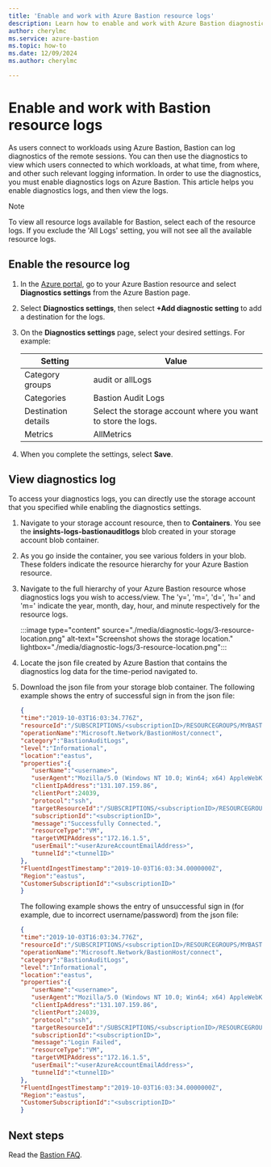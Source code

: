 ```yaml
---
title: 'Enable and work with Azure Bastion resource logs'
description: Learn how to enable and work with Azure Bastion diagnostic logs.
author: cherylmc
ms.service: azure-bastion
ms.topic: how-to
ms.date: 12/09/2024
ms.author: cherylmc

---
```


# Enable and work with Bastion resource logs

As users connect to workloads using Azure Bastion, Bastion can log diagnostics of the remote sessions. You can then use the diagnostics to view which users connected to which workloads, at what time, from where, and other such relevant logging information. In order to use the diagnostics, you must enable diagnostics logs on Azure Bastion. This article helps you enable diagnostics logs, and then view the logs.

> [!NOTE]
> To view all resource logs available for Bastion, select each of the resource logs. If you exclude the 'All Logs' setting, you will not see all the available resource logs.

## <a name="enable"></a>Enable the resource log

1. In the [Azure portal](https://portal.azure.com), go to your Azure Bastion resource and select **Diagnostics settings** from the Azure Bastion page.

1. Select **Diagnostics settings**, then select **+Add diagnostic setting** to add a destination for the logs.

1. On the **Diagnostics settings** page, select your desired settings. For example:

   | Setting | Value |
   |---|---|
   | Category groups | audit or allLogs |
   | Categories | Bastion Audit Logs |
   | Destination details | Select the storage account where you want to store the logs. |
   | Metrics | AllMetrics|

1. When you complete the settings, select **Save**.

## <a name="view"></a>View diagnostics log

To access your diagnostics logs, you can directly use the storage account that you specified while enabling the diagnostics settings.

1. Navigate to your storage account resource, then to **Containers**. You see the **insights-logs-bastionauditlogs** blob created in your storage account blob container.

1. As you go inside the container, you see various folders in your blob. These folders indicate the resource hierarchy for your Azure Bastion resource.

1. Navigate to the full hierarchy of your Azure Bastion resource whose diagnostics logs you wish to access/view. The 'y=', 'm=', 'd=', 'h=' and 'm=' indicate the year, month, day, hour, and minute respectively for the resource logs.

   :::image type="content" source="./media/diagnostic-logs/3-resource-location.png" alt-text="Screenshot shows the storage location." lightbox="./media/diagnostic-logs/3-resource-location.png":::

1. Locate the json file created by Azure Bastion that contains the diagnostics log data for the time-period navigated to.

1. Download the json file from your storage blob container. The following example shows the entry of successful sign in from the json file:

   ```json
   { 
   "time":"2019-10-03T16:03:34.776Z",
   "resourceId":"/SUBSCRIPTIONS/<subscriptionID>/RESOURCEGROUPS/MYBASTION/PROVIDERS/MICROSOFT.NETWORK/BASTIONHOSTS/MYBASTION-BASTION",
   "operationName":"Microsoft.Network/BastionHost/connect",
   "category":"BastionAuditLogs",
   "level":"Informational",
   "location":"eastus",
   "properties":{ 
      "userName":"<username>",
      "userAgent":"Mozilla/5.0 (Windows NT 10.0; Win64; x64) AppleWebKit/537.36 (KHTML, like Gecko) Chrome/77.0.3865.90 Safari/537.36",
      "clientIpAddress":"131.107.159.86",
      "clientPort":24039,
      "protocol":"ssh",
      "targetResourceId":"/SUBSCRIPTIONS/<subscriptionID>/RESOURCEGROUPS/MYBASTION/PROVIDERS/MICROSOFT.COMPUTE/VIRTUALMACHINES/LINUX-KEY",
      "subscriptionId":"<subscriptionID>",
      "message":"Successfully Connected.",
      "resourceType":"VM",
      "targetVMIPAddress":"172.16.1.5",
      "userEmail":"<userAzureAccountEmailAddress>",
      "tunnelId":"<tunnelID>"
   },
   "FluentdIngestTimestamp":"2019-10-03T16:03:34.0000000Z",
   "Region":"eastus",
   "CustomerSubscriptionId":"<subscriptionID>"
   }
   ```
   
   The following example shows the entry of unsuccessful sign in (for example, due to incorrect username/password) from the json file:
   
   ```json
   { 
   "time":"2019-10-03T16:03:34.776Z",
   "resourceId":"/SUBSCRIPTIONS/<subscriptionID>/RESOURCEGROUPS/MYBASTION/PROVIDERS/MICROSOFT.NETWORK/BASTIONHOSTS/MYBASTION-BASTION",
   "operationName":"Microsoft.Network/BastionHost/connect",
   "category":"BastionAuditLogs",
   "level":"Informational",
   "location":"eastus",
   "properties":{ 
      "userName":"<username>",
      "userAgent":"Mozilla/5.0 (Windows NT 10.0; Win64; x64) AppleWebKit/537.36 (KHTML, like Gecko) Chrome/77.0.3865.90 Safari/537.36",
      "clientIpAddress":"131.107.159.86",
      "clientPort":24039,
      "protocol":"ssh",
      "targetResourceId":"/SUBSCRIPTIONS/<subscriptionID>/RESOURCEGROUPS/MYBASTION/PROVIDERS/MICROSOFT.COMPUTE/VIRTUALMACHINES/LINUX-KEY",
      "subscriptionId":"<subscriptionID>",
      "message":"Login Failed",
      "resourceType":"VM",
      "targetVMIPAddress":"172.16.1.5",
      "userEmail":"<userAzureAccountEmailAddress>",
      "tunnelId":"<tunnelID>"
   },
   "FluentdIngestTimestamp":"2019-10-03T16:03:34.0000000Z",
   "Region":"eastus",
   "CustomerSubscriptionId":"<subscriptionID>"
   }
   ```
   
## Next steps

Read the [Bastion FAQ](bastion-faq.md).
